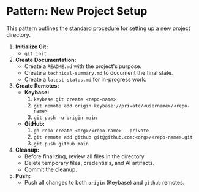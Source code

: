 # Pattern: New Project Setup

This pattern outlines the standard procedure for setting up a new project directory.

1.  **Initialize Git:**
    - `git init`
2.  **Create Documentation:**
    - Create a `README.md` with the project's purpose.
    - Create a `technical-summary.md` to document the final state.
    - Create a `latest-status.md` for in-progress work.
3.  **Create Remotes:**
    - **Keybase:**
        1. `keybase git create <repo-name>`
        2. `git remote add origin keybase://private/<username>/<repo-name>`
        3. `git push -u origin main`
    - **GitHub:**
        1. `gh repo create <org>/<repo-name> --private`
        2. `git remote add github git@github.com:<org>/<repo-name>.git`
        3. `git push github main`
4.  **Cleanup:**
    - Before finalizing, review all files in the directory.
    - Delete temporary files, credentials, and AI artifacts.
    - Commit the cleanup.
5.  **Push:**
    - Push all changes to both `origin` (Keybase) and `github` remotes.
